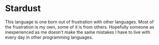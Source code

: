 Stardust
========
This language is one born out of frustration with other languages. Most of the frustration is my own, some of it is from others. Hopefully someone as inexperienced as me doesn't make the same mistakes I have to live with every day in other programming languages.
